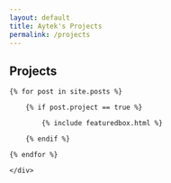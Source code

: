 ```yaml
---
layout: default
title: Aytek's Projects
permalink: /projects
---
```


<!-- Projects
================================================== -->
<section class="featured-posts">
    <div class="section-title">
        <h2><span>Projects</span></h2>
    </div>
    <div class="row">

    {% for post in site.posts %}

        {% if post.project == true %}

            {% include featuredbox.html %}

        {% endif %}

    {% endfor %}

    </div>
</section>